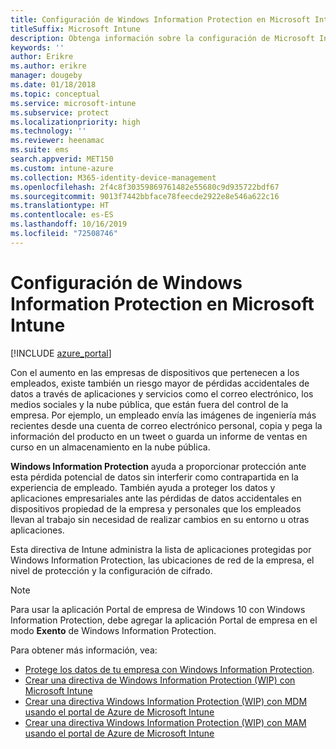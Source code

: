 ```yaml
---
title: Configuración de Windows Information Protection en Microsoft Intune
titleSuffix: Microsoft Intune
description: Obtenga información sobre la configuración de Microsoft Intune que puede usar para administrar Windows Information Protection.
keywords: ''
author: Erikre
ms.author: erikre
manager: dougeby
ms.date: 01/18/2018
ms.topic: conceptual
ms.service: microsoft-intune
ms.subservice: protect
ms.localizationpriority: high
ms.technology: ''
ms.reviewer: heenamac
ms.suite: ems
search.appverid: MET150
ms.custom: intune-azure
ms.collection: M365-identity-device-management
ms.openlocfilehash: 2f4c8f30359869761482e55680c9d935722bdf67
ms.sourcegitcommit: 9013f7442bbface78feecde2922e8e546a622c16
ms.translationtype: HT
ms.contentlocale: es-ES
ms.lasthandoff: 10/16/2019
ms.locfileid: "72508746"
---
```

# <a name="how-to-configure-windows-information-protection-in-microsoft-intune"></a>Configuración de Windows Information Protection en Microsoft Intune

[!INCLUDE [azure_portal](../includes/azure_portal.md)]

Con el aumento en las empresas de dispositivos que pertenecen a los empleados, existe también un riesgo mayor de pérdidas accidentales de datos a través de aplicaciones y servicios como el correo electrónico, los medios sociales y la nube pública, que están fuera del control de la empresa. Por ejemplo, un empleado envía las imágenes de ingeniería más recientes desde una cuenta de correo electrónico personal, copia y pega la información del producto en un tweet o guarda un informe de ventas en curso en un almacenamiento en la nube pública.

**Windows Information Protection** ayuda a proporcionar protección ante esta pérdida potencial de datos sin interferir como contrapartida en la experiencia de empleado. También ayuda a proteger los datos y aplicaciones empresariales ante las pérdidas de datos accidentales en dispositivos propiedad de la empresa y personales que los empleados llevan al trabajo sin necesidad de realizar cambios en su entorno u otras aplicaciones.

Esta directiva de Intune administra la lista de aplicaciones protegidas por Windows Information Protection, las ubicaciones de red de la empresa, el nivel de protección y la configuración de cifrado.

>[!NOTE]
> Para usar la aplicación Portal de empresa de Windows 10 con Windows Information Protection, debe agregar la aplicación Portal de empresa en el modo **Exento** de Windows Information Protection. 

Para obtener más información, vea:
- [Protege los datos de tu empresa con Windows Information Protection](https://technet.microsoft.com/itpro/windows/keep-secure/protect-enterprise-data-using-wip).
- [Crear una directiva de Windows Information Protection (WIP) con Microsoft Intune](https://docs.microsoft.com/windows/threat-protection/windows-information-protection/create-wip-policy-using-intune)
- [Crear una directiva Windows Information Protection (WIP) con MDM usando el portal de Azure de Microsoft Intune](https://docs.microsoft.com/windows/threat-protection/windows-information-protection/create-wip-policy-using-intune-azure)
- [Crear una directiva Windows Information Protection (WIP) con MAM usando el portal de Azure de Microsoft Intune](https://docs.microsoft.com/windows/threat-protection/windows-information-protection/create-wip-policy-using-mam-intune-azure)

